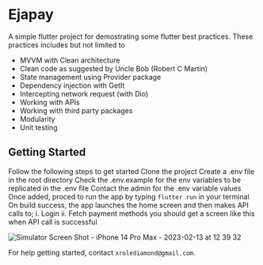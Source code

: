 # Ejapay

A simple flutter project for demostrating some flutter best practices. These practices includes but not limited to 

- MVVM with Clean architecture 
- Clean code as suggested by Uncle Bob (Robert C Martin)
- State management using Provider package
- Dependency injection with GetIt
- Intercepting network request (with Dio)
- Working with APIs
- Working with third party packages
- Modularity 
- Unit testing

## Getting Started

Follow the following steps to get started
Clone the project
Create a .env file in the root directory
Check the .env.example for the env variables to be replicated in the .env file
Contact the admin for the .env variable values
Once added, proced to run the app by typing `flutter run` in your terminal
On build success, the app launches the home screen and then makes API calls to;
i. Login
ii. Fetch payment methods 
you should get a screen like this when API call is successful


![Simulator Screen Shot - iPhone 14 Pro Max - 2023-02-13 at 12 39 32](https://user-images.githubusercontent.com/32772323/218449508-27a0c0dc-890e-48f2-b0ef-efb070c6f859.png)




For help getting started, contact `xrolediamond@gmail.com`.

